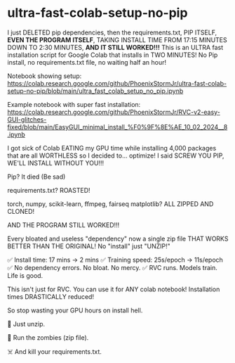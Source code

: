 # ultra-fast-colab-setup-no-pip
I just DELETED pip dependencies, then the requirements.txt, PIP ITSELF, **EVEN THE PROGRAM ITSELF**, TAKING INSTALL TIME FROM 17:15 MINUTES DOWN TO 2:30 MINUTES, **AND IT STILL WORKED!!!** This is an ULTRA fast installation script for Google Colab that installs in TWO MINUTES! No Pip install, no requirements.txt file, no waiting half an hour!

Notebook showing setup: https://colab.research.google.com/github/PhoenixStormJr/ultra-fast-colab-setup-no-pip/blob/main/ultra_fast_colab_setup_no_pip.ipynb

Example notebook with super fast installation: https://colab.research.google.com/github/PhoenixStormJr/RVC-v2-easy-GUI-glitches-fixed/blob/main/EasyGUI_minimal_install_%F0%9F%8E%AE_10_02_2024__8.ipynb

I got sick of Colab EATING my GPU time while installing 4,000 packages that are all WORTHLESS so I decided to... optimize! I said SCREW YOU PIP, WE'LL INSTALL WITHOUT YOU!!!

Pip? It died (Be sad)

requirements.txt? ROASTED!

torch, numpy, scikit-learn, ffmpeg, fairseq matplotlib? ALL ZIPPED AND CLONED!

AND THE PROGRAM STILL WORKED!!!

Every bloated and useless "dependency" now a single zip file THAT WORKS BETTER THAN THE ORIGINAL! No "install" just "UNZIP!"

✅ Install time: 17 mins → 2 mins
✅ Training speed: 25s/epoch → 11s/epoch
✅ No dependency errors. No bloat. No mercy.
✅ RVC runs. Models train. Life is good.

This isn't just for RVC. You can use it for ANY colab notebook! Installation times DRASTICALLY reduced!

So stop wasting your GPU hours on install hell.

💾 Just unzip.

🧟 Run the zombies (zip file).

☠️ And kill your requirements.txt.
